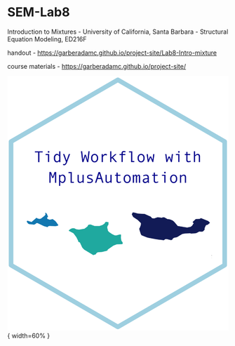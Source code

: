 # SEM-Lab8
Introduction to Mixtures - University of California, Santa Barbara - Structural Equation Modeling, ED216F 

handout - https://garberadamc.github.io/project-site/Lab8-Intro-mixture

course materials - https://garberadamc.github.io/project-site/


![](figures/tidy_workflow_hex.png){ width=60% }
